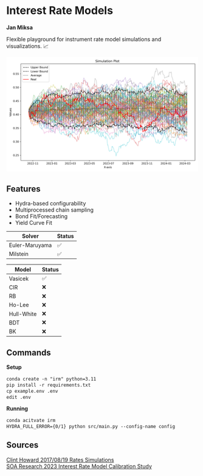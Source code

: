 # Interest Rate Models
**Jan Miksa**

Flexible playground for instrument rate model simulations and visualizations. 📈

<p align="center"><img src="plot.png" alt="Example IR Plot" width="700"/></p>

## Features
- Hydra-based configurability
- Multiprocessed chain sampling
- Bond Fit/Forecasting
- Yield Curve Fit

| Solver | Status |
| ------ | -- |
| Euler-Maruyama | ✅ |
| Milstein | ✅ |

| Model | Status |
| ----- | -- |
| Vasicek | ✅ |
| CIR | ❌ |
| RB | ❌ |
| Ho-Lee | ❌ |
| Hull-White | ❌ |
| BDT | ❌ |
| BK | ❌ |

## Commands
**Setup**
```
conda create -n "irm" python=3.11
pip install -r requirements.txt
cp example.env .env
edit .env
```

**Running**
```
conda acitvate irm
HYDRA_FULL_ERROR={0/1} python src/main.py --config-name config 
```

## Sources 
[Clint Howard 2017/08/19 Rates Simulations](https://clinthoward.github.io/portfolio/2017/08/19/Rates-Simulations/)  
[SOA Research 2023 Interest Rate Model Calibration Study](https://www.soa.org/48e9a7/globalassets/assets/files/resources/research-report/2023/interest-rate-model-calibration-study.pdf?fbclid=IwZXh0bgNhZW0CMTEAAR3zTE4etfOMoBwN2UMn9SoC6v7GDwu-cV_ofJWsRjuGBa9LJa1RYXOTELc_aem_6IgV8rL0D7SaQ-OnH7xb3w)